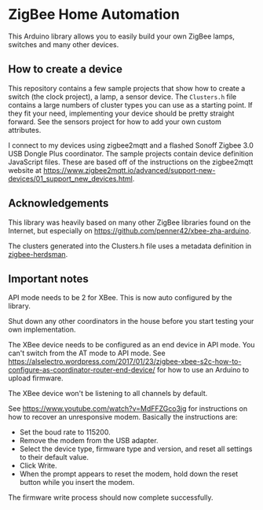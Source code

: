 # ZigBee Home Automation

This Arduino library allows you to easily build your own ZigBee lamps, switches and many other devices.

## How to create a device

This repository contains a few sample projects that show how to create a switch (the clock project),
a lamp, a sensor device. The `Clusters.h` file contains a large numbers of cluster types you can use as
a starting point. If they fit your need, implementing your device should be pretty straight forward. See
the sensors project for how to add your own custom attributes.

I connect to my devices using zigbee2mqtt and a flashed Sonoff Zigbee 3.0 USB Dongle Plus coordinator.
The sample projects contain device definition JavaScript files. These are based off of the instructions
on the zigbee2mqtt website at https://www.zigbee2mqtt.io/advanced/support-new-devices/01_support_new_devices.html.

## Acknowledgements

This library was heavily based on many other ZigBee libraries found on the Internet, but
especially on https://github.com/penner42/xbee-zha-arduino.

The clusters generated into the Clusters.h file uses a metadata definition in
[zigbee-herdsman](https://github.com/Koenkk/zigbee-herdsman/blob/master/src/zcl/definition/cluster.ts).

## Important notes

API mode needs to be 2 for XBee. This is now auto configured by the library.

Shut down any other coordinators in the house before you start testing your own implementation.

The XBee device needs to be configured as an end device in API mode. You can't switch from the
AT mode to API mode. See https://alselectro.wordpress.com/2017/01/23/zigbee-xbee-s2c-how-to-configure-as-coordinator-router-end-device/
for how to use an Arduino to upload firmware.

The XBee device won't be listening to all channels by default.

See https://www.youtube.com/watch?v=MdFFZGco3jg for instructions on how
to recover an unresponsive modem. Basically the instructions are:

* Set the boud rate to 115200.
* Remove the modem from the USB adapter.
* Select the device type, firmware type and version, and reset all settings
  to their default value.
* Click Write.
* When the prompt appears to reset the modem, hold down the reset button
  while you insert the modem.

The firmware write process should now complete successfully.
